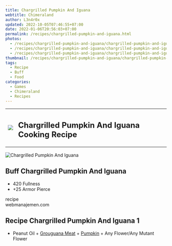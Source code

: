 ```yaml
---
title: Chargrilled Pumpkin And Iguana
webtitle: Chimeraland
author: L3n4r0x
updated: 2022-10-05T07:46:55+07:00
date: 2022-01-06T20:56:03+07:00
permalink: /recipes/chargrilled-pumpkin-and-iguana.html
photos:
  - /recipes/chargrilled-pumpkin-and-iguana/chargrilled-pumpkin-and-iguana-name.webp
  - /recipes/chargrilled-pumpkin-and-iguana/chargrilled-pumpkin-and-iguana-icon.webp
  - /recipes/chargrilled-pumpkin-and-iguana/chargrilled-pumpkin-and-iguana-material.webp
thumbnail: /recipes/chargrilled-pumpkin-and-iguana/chargrilled-pumpkin-and-iguana-icon.webp
tags:
  - Recipe
  - Buff
  - Food
categories:
  - Games
  - Chimeraland
  - Recipes
---
```


<section id="bootstrap-wrapper"><link rel="stylesheet" href="https://cdn.statically.io/gh/dimaslanjaka/Web-Manajemen/40ac3225/css/bootstrap-4.5-wrapper.css"/><div class="row mb-2"><div class="col-md-12 mb-2"><table class="table" id="post-info"><tbody><tr><td><img class="d-inline-block me-2" src="/chimeraland/recipes/chargrilled-pumpkin-and-iguana/chargrilled-pumpkin-and-iguana-icon.webp" width="auto" height="auto"/></td><td><h1 class="fs-5">Chargrilled Pumpkin And Iguana Cooking Recipe</h1></td></tr></tbody></table></div></div><div class="card mb-2"><div class="row g-0"><div class="col-sm-4 position-relative mb-2"><img src="/chimeraland/recipes/chargrilled-pumpkin-and-iguana/chargrilled-pumpkin-and-iguana-material.webp" class="card-img fit-cover w-100 h-100" alt="Chargrilled Pumpkin And Iguana" data-fancybox="true"/></div><div class="col-sm-8 mb-2"><div class="card-body"><h2 class="card-title fs-5">Buff Chargrilled Pumpkin And Iguana</h2><div class="card-text"><ul><li>420 Fullness</li><li>+25 Armor Pierce</li></ul></div><span class="badge rounded-pill bg-dark">recipe</span></div><div class="card-footer text-end text-muted">webmanajemen.com</div></div></div></div><div class="row mb-2"><div class="col-12 col-lg-6 recipe-item mb-2"><div class="card"><div class="card-body"><h2 class="card-title fs-5">Recipe Chargrilled Pumpkin And Iguana 1</h2><div class="card-text"><ul><li>Peanut Oil<span> + </span><a class="text-decoration-none" href="/chimeraland/materials/grouguana-meat.html">Grouguana Meat</a><span> + </span><a class="text-decoration-none" href="/chimeraland/materials/pumpkin.html">Pumpkin</a><span> + </span>Any Flower/Any Mutant Flower</li></ul></div></div></div></div></div></section>